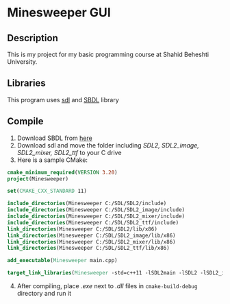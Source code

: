# Minesweeper GUI

## Description

This is my project for my basic programming course at Shahid Beheshti University.

## Libraries

This program uses [sdl](https://github.com/libsdl-org/SDL) and [SBDL](https://github.com/SBU-CE/SBDL) library

## Compile

1. Download SBDL from [here](https://github.com/SBU-CE/SBDL)
2. Download sdl and move the folder including *SDL2, SDL2_image, SDL2_mixer, SDL2_ttf* to your C drive
3. Here is a sample CMake:

```CMake
cmake_minimum_required(VERSION 3.20)
project(Minesweeper)

set(CMAKE_CXX_STANDARD 11)

include_directories(Minesweeper C:/SDL/SDL2/include)
include_directories(Minesweeper C:/SDL/SDL2_image/include)
include_directories(Minesweeper C:/SDL/SDL2_mixer/include)
include_directories(Minesweeper C:/SDL/SDL2_ttf/include)
link_directories(Minesweeper C:/SDL/SDL2/lib/x86)
link_directories(Minesweeper C:/SDL/SDL2_image/lib/x86)
link_directories(Minesweeper C:/SDL/SDL2_mixer/lib/x86)
link_directories(Minesweeper C:/SDL/SDL2_ttf/lib/x86)

add_executable(Minesweeper main.cpp)

target_link_libraries(Minesweeper -std=c++11 -lSDL2main -lSDL2 -lSDL2_image -lSDL2_mixer -lSDL2_ttf)
```

4. After compiling, place *.exe* next to *.dll* files in `cmake-build-debug` directory and run it